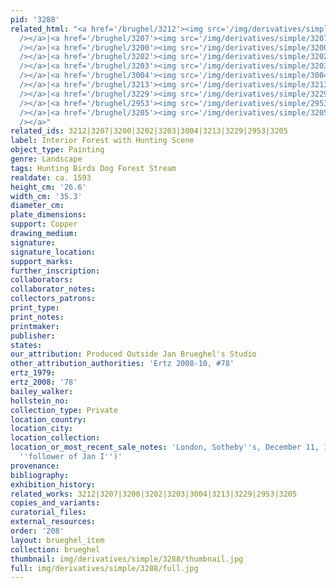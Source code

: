```yaml
---
pid: '3288'
related_html: "<a href='/brughel/3212'><img src='/img/derivatives/simple/3212/thumbnail.jpg'
  /></a>|<a href='/brughel/3207'><img src='/img/derivatives/simple/3207/thumbnail.jpg'
  /></a>|<a href='/brughel/3200'><img src='/img/derivatives/simple/3200/thumbnail.jpg'
  /></a>|<a href='/brughel/3202'><img src='/img/derivatives/simple/3202/thumbnail.jpg'
  /></a>|<a href='/brughel/3203'><img src='/img/derivatives/simple/3203/thumbnail.jpg'
  /></a>|<a href='/brughel/3004'><img src='/img/derivatives/simple/3004/thumbnail.jpg'
  /></a>|<a href='/brughel/3213'><img src='/img/derivatives/simple/3213/thumbnail.jpg'
  /></a>|<a href='/brughel/3229'><img src='/img/derivatives/simple/3229/thumbnail.jpg'
  /></a>|<a href='/brughel/2953'><img src='/img/derivatives/simple/2953/thumbnail.jpg'
  /></a>|<a href='/brughel/3205'><img src='/img/derivatives/simple/3205/thumbnail.jpg'
  /></a>"
related_ids: 3212|3207|3200|3202|3203|3004|3213|3229|2953|3205
label: Interior Forest with Hunting Scene
object_type: Painting
genre: Landscape
tags: Hunting Birds Dog Forest Stream
realdate: ca. 1593
height_cm: '26.6'
width_cm: '35.3'
diameter_cm: 
plate_dimensions: 
support: Copper
drawing_medium: 
signature: 
signature_location: 
support_marks: 
further_inscription: 
collaborators: 
collaborator_notes: 
collectors_patrons: 
print_type: 
print_notes: 
printmaker: 
publisher: 
states: 
our_attribution: Produced Outside Jan Brueghel's Studio
other_attribution_authorities: 'Ertz 2008-10, #78'
ertz_1979: 
ertz_2008: '78'
bailey_walker: 
hollstein_no: 
collection_type: Private
location_country: 
location_city: 
location_collection: 
location_or_most_recent_sale_notes: 'London, Sotheby''s, December 11, 1996, #106 (as
  ''follower of Jan I'')'
provenance: 
bibliography: 
exhibition_history: 
related_works: 3212|3207|3200|3202|3203|3004|3213|3229|2953|3205
copies_and_variants: 
curatorial_files: 
external_resources: 
order: '208'
layout: brueghel_item
collection: brueghel
thumbnail: img/derivatives/simple/3288/thumbnail.jpg
full: img/derivatives/simple/3288/full.jpg
---
```

